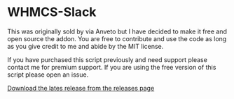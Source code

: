 # WHMCS-Slack
This was originally sold by via Anveto but I have decided to make it free and open source the addon. You are free to contribute and use the code as long as you give credit to me and abide by the MIT license.

If you have purchased this script previously and need support please contact me for premium support. If you are using the free version of this script please open an issue.

[Download the lates release from the releases page](https://github.com/markustenghamn/WHMCS-Slack/releases)
